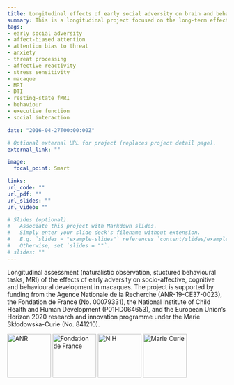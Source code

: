 ```yaml
---
title: Longitudinal effects of early social adversity on brain and behaviour
summary: This is a longitudinal project focused on the long-term effects of early social adversity on social, affective, cognitive, and behavioural outcomes in macaques, and the neurobiological mechanisms underlying these relationships. Naturalistic observation, structured behavioural tasks, and MRI (anatomical, diffusion, rs-functional) are being utlized to assess brain and behavioural development from pre-puberty, across adolescence, into early adulthood. The project is supported by funding from the Agence Nationale de la Recherche (ANR-19-CE37-0023), the Fondation de France (No. 00079331), the National Institute of Child Health and Human Development (P01HD064653), and a Marie Curie Individual Fellowship awarded to Holly Rayson (European Union’s Horizon 2020 research and innovation programme under the Marie Skłodowska-Curie; grant agreement No. 841210) to look at the effects of early adversity on a relationship between affect-biased attention and anxiety, and its underlying neural correlates. 
tags:
- early social adversity
- affect-biased attention
- attention bias to threat
- anxiety
- threat processing
- affective reactivity
- stress sensitivity
- macaque
- MRI
- DTI
- resting-state fMRI
- behaviour
- executive function
- social interaction

date: "2016-04-27T00:00:00Z"

# Optional external URL for project (replaces project detail page).
external_link: ""

image:
  focal_point: Smart

links:
url_code: ""
url_pdf: ""
url_slides: ""
url_video: ""

# Slides (optional).
#   Associate this project with Markdown slides.
#   Simply enter your slide deck's filename without extension.
#   E.g. `slides = "example-slides"` references `content/slides/example-slides.md`.
#   Otherwise, set `slides = ""`.
# slides: ""
---
```


Longitudinal assessment (naturalistic observation, stuctured behavioural tasks, MRI) of the effects of early adversity on socio-affective, cognitive and behavioural development in macaques. The project is supported by funding from the Agence Nationale de la Recherche (ANR-19-CE37-0023), the Fondation de France (No. 00079331), the National Institute of Child Health and Human Development (P01HD064653), and the European Union’s Horizon 2020 research and innovation programme under the Marie Skłodowska-Curie (No. 841210). 

<img src="/anr.png" alt="ANR" width="100"> <img src="/fondation_de_france.png" alt="Fondation de France" width="100"> <img src="/nih.png" alt="NIH" width="100"> <img src="/eu.jpg" alt="Marie Curie" width="100">
